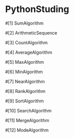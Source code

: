 # PythonStuding

#[1] SumAlgorithm

#[2] ArithmeticSequence

#[3] CountAlgorithm

#[4] AverageAlgorithm

#[5] MaxAlgorithm

#[6] MinAlgorithm

#[7] NearAlgorithm

#[8] RankAlgorithm

#[9] SortAlgorithm

#[10] SearchAlgorithm

#[11] MergeAlgorithm

#[12] ModeAlgorithm

